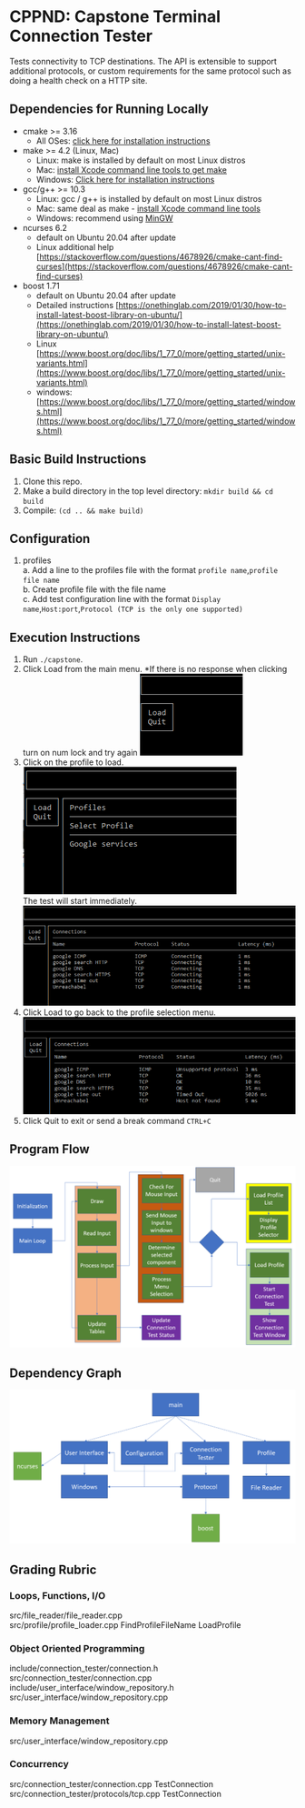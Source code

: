 # CPPND: Capstone Terminal Connection Tester

Tests connectivity to TCP destinations.  The API is extensible to support additional protocols, or custom requirements for the same protocol such as doing a health check on a HTTP site.

## Dependencies for Running Locally
* cmake >= 3.16
  * All OSes: [click here for installation instructions](https://cmake.org/install/)
* make >= 4.2 (Linux, Mac)
  * Linux: make is installed by default on most Linux distros
  * Mac: [install Xcode command line tools to get make](https://developer.apple.com/xcode/features/)
  * Windows: [Click here for installation instructions](http://gnuwin32.sourceforge.net/packages/make.htm)
* gcc/g++ >= 10.3
  * Linux: gcc / g++ is installed by default on most Linux distros
  * Mac: same deal as make - [install Xcode command line tools](https://developer.apple.com/xcode/features/)
  * Windows: recommend using [MinGW](http://www.mingw.org/)
* ncurses 6.2
  * default on Ubuntu 20.04 after update
  * Linux additional help [https://stackoverflow.com/questions/4678926/cmake-cant-find-curses](https://stackoverflow.com/questions/4678926/cmake-cant-find-curses)
* boost 1.71
  * default on Ubuntu 20.04 after update
  * Detailed instructions [https://onethinglab.com/2019/01/30/how-to-install-latest-boost-library-on-ubuntu/](https://onethinglab.com/2019/01/30/how-to-install-latest-boost-library-on-ubuntu/)
  * Linux [https://www.boost.org/doc/libs/1_77_0/more/getting_started/unix-variants.html](https://www.boost.org/doc/libs/1_77_0/more/getting_started/unix-variants.html)
  * windows: [https://www.boost.org/doc/libs/1_77_0/more/getting_started/windows.html](https://www.boost.org/doc/libs/1_77_0/more/getting_started/windows.html)

## Basic Build Instructions

1. Clone this repo.
2. Make a build directory in the top level directory: `mkdir build && cd build`
3. Compile: `(cd .. && make build)`

## Configuration

1. profiles  
  a. Add a line to the profiles file with the format `profile name`,`profile file name`  
  b. Create profile file with the file name  
  c. Add test configuration line with the format `Display name`,`Host:port`,`Protocol (TCP is the only one supported)`

## Execution Instructions

1. Run `./capstone`.  
2. Click Load from the main menu. *If there is no response when clicking turn on num lock and try again
![main menu](/readme/main_menu.png?raw=true "Main Menu")  
3. Click on the profile to load.  
![Profile selection](/readme/profile_selection.png?raw=true "Profile Selection")  
The test will start immediately.  
![Test Start](/readme/test_start.png?raw=true "Test Start")  
4. Click Load to go back to the profile selection menu.  
![Test Complete](/readme/test_complete.png?raw=true "Test Complete")  
5. Click Quit to exit or send a break command `CTRL+C`  

## Program Flow  
![Program Flow](/readme/program_flow.png?raw=true "Program Flow")  

## Dependency Graph
![Dependency Graph](/readme/dependency_graph.png?raw=true "Dependency Graph")  

## Grading Rubric

### Loops, Functions, I/O
src/file_reader/file_reader.cpp  
src/profile/profile_loader.cpp FindProfileFileName LoadProfile  

### Object Oriented Programming
include/connection_tester/connection.h  
src/connection_tester/connection.cpp  
include/user_interface/window_repository.h
src/user_interface/window_repository.cpp

### Memory Management
src/user_interface/window_repository.cpp  

### Concurrency
src/connection_tester/connection.cpp  TestConnection  
src/connection_tester/protocols/tcp.cpp TestConnection
